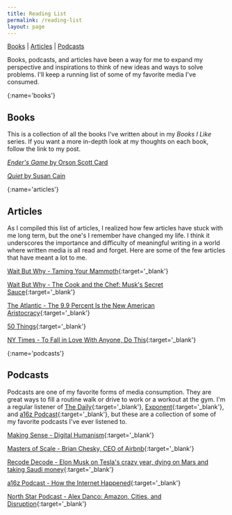 ```yaml
---
title: Reading List
permalink: /reading-list
layout: page
---
```

[Books](#books)  \| [Articles](#articles)  \| [Podcasts](#podcasts)


Books, podcasts, and articles have been a way for me to expand my perspective and inspirations to think of new ideas and
ways to solve problems. I'll keep a running list of some of my favorite media I've consumed.


[](){:name='books'}
## Books

This is a collection of all the books I've written about in my <i>Books I Like</i> series. If you want a more in-depth look at my thoughts on each book, follow the link to my post.

[*Ender's Game* by Orson Scott Card](/books-i-like-part-1)

[*Quiet* by Susan Cain](/books-i-like-part-1)


[](){:name='articles'}
## Articles

As I compiled this list of articles, I realized how few articles have stuck with me long term, but the one's I remember have changed my life. I think it underscores the importance and difficulty of meaningful writing in a world where written media is all read and forget. Here are some of the few articles that have meant a lot to me.

[Wait But Why - Taming Your Mammoth](https://waitbutwhy.com/2014/06/taming-mammoth-let-peoples-opinions-run-life.html){:target='_blank'}

[Wait But Why - The Cook and the Chef: Musk's Secret Sauce](https://waitbutwhy.com/2015/11/the-cook-and-the-chef-musks-secret-sauce.html){:target='_blank'}

[The Atlantic - The 9.9 Percent Is the New American Aristocracy](https://www.theatlantic.com/magazine/archive/2018/06/the-birth-of-a-new-american-aristocracy/559130/){:target='_blank'}

[50 Things](https://mitadmissions.org/blogs/entry/50_things/){:target='_blank'}

[NY Times - To Fall in Love With Anyone, Do This](https://www.nytimes.com/2015/01/11/fashion/modern-love-to-fall-in-love-with-anyone-do-this.html){:target='_blank'}


[](){:name='podcasts'}
## Podcasts

Podcasts are one of my favorite forms of media consumption. They are great ways to fill a routine walk or drive to work or a workout at the gym. I'm a regular listener of [The Daily](https://www.nytimes.com/column/the-daily){:target='_blank'}, [Exponent](https://exponent.fm){:target='_blank'}, and [a16z Podcast](https://a16z.com/podcasts/){:target='_blank'}, but these are a collection of some of my favorite podcasts I've ever listened to.

[Making Sense - Digital Humanism](https://samharris.org/podcasts/136-digital-humanism/){:target='_blank'}

[Masters of Scale - Brian Chesky, CEO of Airbnb](https://mastersofscale.com/brian-chesky-handcrafted/){:target='_blank'}

[Recode Decode - Elon Musk on Tesla's crazy year, dying on Mars and taking Saudi money](https://www.recode.net/2018/11/2/18053424/elon-musk-tesla-spacex-boring-company-self-driving-cars-saudi-twitter-kara-swisher-decode-podcast){:target='_blank'}

[a16z Podcast - How the Internet Happened](https://a16z.com/2018/12/24/how-internet-happened-evolution-of-tech/){:target='_blank'}

[North Star Podcast - Alex Danco: Amazon, Cities, and Disruption](https://www.perell.com/podcast/alex-danco){:target='_blank'}